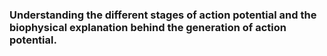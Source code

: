 ###  Understanding the different stages of action potential and the biophysical explanation behind the generation of action potential.
